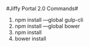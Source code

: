 #Jiffy Portal 2.0 Commands#

1. npm install —global gulp-cli
2. npm install —global bower
3. npm install
4. bower install